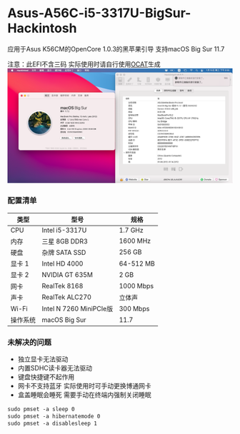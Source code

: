 # Asus-A56C-i5-3317U-BigSur-Hackintosh

应用于Asus K56CM的OpenCore 1.0.3的黑苹果引导 支持macOS Big Sur 11.7

注意：此EFI不含三码 实际使用时请自行使用[OCAT](https://github.com/ic005k/OCAuxiliaryTools)生成
![](Image.png)

### 配置清单
|类型|型号|规格|
|---|---|---|
|CPU|Intel i5-3317U|1.7 GHz|
|内存|三星 8GB DDR3|1600 MHz|
|硬盘|杂牌 SATA SSD|256 GB|
|显卡 1|Intel HD 4000|64-512 MB|
|显卡 2|NVIDIA GT 635M|2 GB|
|网卡|RealTek 8168|1000 Mbps|
|声卡|RealTek ALC270|立体声|
|Wi-Fi|Intel N 7260 MiniPCIe版|300 Mbps|
|操作系统|macOS Big Sur|11.7|

### 未解决的问题
- 独立显卡无法驱动
- 内置SDHC读卡器无法驱动
- 键盘快捷键不起作用
- 网卡不支持蓝牙 实际使用时可手动更换博通网卡
- 盒盖睡眠会睡死 需要手动在终端内强制关闭睡眠
```
sudo pmset -a sleep 0
sudo pmset -a hibernatemode 0
sudo pmset -a disablesleep 1
```
